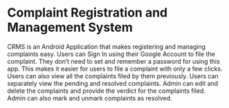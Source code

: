 # Complaint Registration and Management System

CRMS is an Android Application that makes registering and managing complaints 
easy. Users can Sign In using their Google Account to file the complaint. They don’t 
need to set and remember a password for using this app. This makes it easier for 
users to file a complaint with only a few clicks. Users can also view all the complaints 
filed by them previously. Users can separately view the pending and resolved 
complaints. Admin can edit and delete the complaints and provide the verdict for the 
complaints filed. Admin can also mark and unmark complaints as resolved.